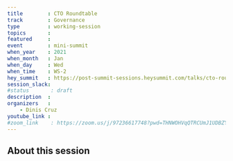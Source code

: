 ```yaml
---
title        : CTO Roundtable
track        : Governance
type         : working-session
topics       :
featured     :
event        : mini-summit
when_year    : 2021
when_month   : Jan
when_day     : Wed
when_time    : WS-2
hey_summit   : https://post-summit-sessions.heysummit.com/talks/cto-roundtable/
session_slack:
#status       : draft
description  :
organizers   :
    - Dinis Cruz
youtube_link :
#zoom_link    : https://zoom.us/j/97236617748?pwd=THNWOHVqQTRCUmJ1UDBZYnpiYlZHQT09
---
```


## About this session
